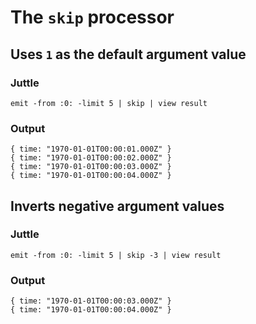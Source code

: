 The `skip` processor
====================

Uses `1` as the default argument value
--------------------------------------

### Juttle

    emit -from :0: -limit 5 | skip | view result

### Output

    { time: "1970-01-01T00:00:01.000Z" }
    { time: "1970-01-01T00:00:02.000Z" }
    { time: "1970-01-01T00:00:03.000Z" }
    { time: "1970-01-01T00:00:04.000Z" }

Inverts negative argument values
--------------------------------

### Juttle

    emit -from :0: -limit 5 | skip -3 | view result

### Output

    { time: "1970-01-01T00:00:03.000Z" }
    { time: "1970-01-01T00:00:04.000Z" }
